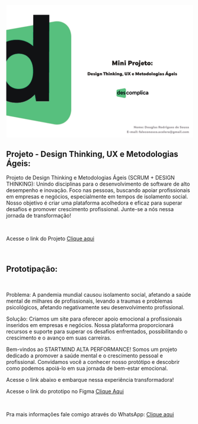 <img src="./Design-Thinking.jpg"/>

## Projeto - Design Thinking, UX e Metodologias Ágeis:

Projeto de Design Thinking e Metodologias Ágeis (SCRUM + DESIGN THINKING):  Unindo disciplinas para o desenvolvimento de software de alto desempenho e inovação. Foco nas pessoas, buscando apoiar profissionais em empresas e negócios, especialmente em tempos de isolamento social. Nosso objetivo é criar uma plataforma acolhedora e eficaz para superar desafios e promover crescimento profissional. Junte-se a nós nessa jornada de transformação!

<br>

Acesse o link do Projeto <a href="./Design-Thinking.pdf"> Clique aqui </a>

<br>

## Prototipação:

<br>

Problema: A pandemia mundial causou isolamento social, afetando a saúde mental de milhares de profissionais, levando a traumas e problemas psicológicos, afetando negativamente seu desenvolvimento profissional.

Solução: Criamos um site para oferecer apoio emocional a profissionais inseridos em empresas e negócios. Nossa plataforma proporcionará recursos e suporte para superar os desafios enfrentados, possibilitando o crescimento e o avanço em suas carreiras.

Bem-vindos ao STARTMIND ALTA PERFORMANCE! Somos um projeto dedicado a promover a saúde mental e o crescimento pessoal e profissional. Convidamos você a conhecer nosso protótipo e descobrir como podemos apoiá-lo em sua jornada de bem-estar emocional. 

Acesse o link abaixo e embarque nessa experiência transformadora!

Acesse o link do prototipo no Figma <a href="https://www.figma.com/file/qlXe1EwEA7hYc5IHNyDi8y/Prototipo----StartMind?type=design&node-id=0%3A1&mode=design&t=rS9dOfGvf25SpMnx-1">Clique Aqui</a>

<br>

Pra mais informações fale comigo através do WhatsApp: <a href="https://api.whatsapp.com/send/?phone=5581984548244&text&type=phone_number&app_absent=0"> Clique aqui </a>
